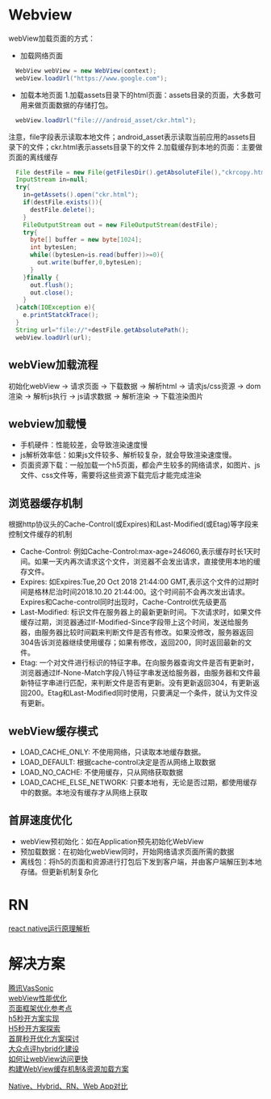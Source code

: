 # Webview
webView加载页面的方式：
* 加载网络页面
```java
  WebView webView = new WebView(context);
  webView.loadUrl("https://www.google.com");
```
* 加载本地页面
1.加载assets目录下的html页面：assets目录的页面，大多数可用来做页面数据的存储打包。
```java
  webView.loadUrl("file:///android_asset/ckr.html");
```
注意，file字段表示读取本地文件；android_asset表示读取当前应用的assets目录下的文件；ckr.html表示assets目录下的文件
2.加载缓存到本地的页面：主要做页面的离线缓存
```java
  File destFile = new File(getFilesDir().getAbsoluteFile(),"ckrcopy.html");
  InputStream in=null;
  try{
    in=getAssets().open("ckr.html");
    if(destFile.exists()){
      destFile.delete();
    }
    FileOutputStream out = new FileOutputStream(destFile);
    try{
      byte[] buffer = new byte[1024];
      int bytesLen;
      while((bytesLen=is.read(buffer))>=0){
        out.write(buffer,0,bytesLen);
      }
    }finally {
      out.flush();
      out.close();
    }
  }catch(IOException e){
    e.printStatckTrace();
  }
  String url="file://"+destFile.getAbsolutePath();
  webView.loadUrl(url);
```
## webView加载流程
初始化webView -> 请求页面 -> 下载数据 -> 解析html -> 请求js/css资源 -> dom渲染 -> 解析js执行 -> js请求数据 -> 解析渲染 -> 下载渲染图片
## webview加载慢
* 手机硬件：性能较差，会导致渲染速度慢
* js解析效率低：如果js文件较多、解析较复杂，就会导致渲染速度慢。
* 页面资源下载：一般加载一个h5页面，都会产生较多的网络请求，如图片、js文件、css文件等，需要将这些资源下载完后才能完成渲染
## 浏览器缓存机制
根据http协议头的Cache-Control(或Expires)和Last-Modified(或Etag)等字段来控制文件缓存的机制
* Cache-Control: 例如Cache-Control:max-age=24*60*60,表示缓存时长1天时间。如果一天内再次请求这个文件，浏览器不会发出请求，直接使用本地的缓存文件。
* Expires: 如Expires:Tue,20 Oct 2018 21:44:00 GMT,表示这个文件的过期时间是格林尼治时间2018.10.20 21:44:00。这个时间前不会再次发出请求。Expires和Cache-control同时出现时，Cache-Control优先级更高
* Last-Modified: 标识文件在服务器上的最新更新时间。下次请求时，如果文件缓存过期，浏览器通过If-Modified-Since字段带上这个时间，发送给服务器，由服务器比较时间戳来判断文件是否有修改。如果没修改，服务器返回304告诉浏览器继续使用缓存；如果有修改，返回200，同时返回最新的文件。
* Etag: 一个对文件进行标识的特征字串。在向服务器查询文件是否有更新时，浏览器通过If-None-Match字段八特征字串发送给服务器，由服务器和文件最新特征字串进行匹配，来判断文件是否有更新。没有更新返回304，有更新返回200。Etag和Last-Modified同时使用，只要满足一个条件，就认为文件没有更新。
## webView缓存模式
* LOAD_CACHE_ONLY: 不使用网络，只读取本地缓存数据。
* LOAD_DEFAULT: 根据cache-control决定是否从网络上取数据
* LOAD_NO_CACHE: 不使用缓存，只从网络获取数据
* LOAD_CACHE_ELSE_NETWORK: 只要本地有，无论是否过期，都使用缓存中的数据。本地没有缓存才从网络上获取
## 首屏速度优化
* webView预初始化：如在Application预先初始化WebView
* 预加载数据：在初始化webView同时，开始网络请求页面所需的数据
* 离线包：将h5的页面和资源进行打包后下发到客户端，并由客户端解压到本地存储。但更新机制复杂化

# RN
[react native运行原理解析](https://blog.csdn.net/xiangzhihong8/article/details/52623852)

# 解决方案
[腾讯VasSonic](https://mp.weixin.qq.com/s?__biz=MzA3NTYzODYzMg==&mid=2653579269&idx=2&sn=bb9822d2cd9b0dc79134bd9990220571&chksm=84b3ba02b3c43314aeb54375f3e729fcef5495ab39a64c94719e218f28caa1fc4dde50f7c92d&mpshare=1&scene=23&srcid=0825CYa3KqzW532zZLQwVnnH%23rd)  
[webView性能优化](https://tech.meituan.com/WebViewPerf.html)  
[页面框架优化参考点](https://stevesouders.com/hpws/rules.php)  
[h5秒开方案实现](https://juejin.im/post/5b94ca52e51d450e7d097f38)  
[H5秒开方案探索](https://mp.weixin.qq.com/s?__biz=MzA3NTYzODYzMg==&mid=2653579803&idx=1&sn=0a1f418f628a53e9262b97879f47593b&chksm=84b3b81cb3c4310a175b95264bf74a5be8abf39751ed0b21a353e68e6cf1846db11995bc2fec&mpshare=1&scene=23&srcid=08258x6omkd9AHgWWz81G80B%23rd)  
[首屏秒开优化方案探讨](https://mp.weixin.qq.com/s?__biz=MzA3NTYzODYzMg==&mid=2653579269&idx=1&sn=e3074cf75b824622bf96a2a488066e88&chksm=84b3ba02b3c43314f47db7c685de13089e1f61d9246211b27657c0649f6e7f2a3f53b22cc801&mpshare=1&scene=23&srcid=0825SymzNBsExO1hDt6YXpHA%23rd)  
[大众点评hybrid化建设](https://mp.weixin.qq.com/s?__biz=MzA3NTYzODYzMg==&mid=2653578296&idx=2&sn=03cc579cb7e016f8bfd4ba994b0a5947&chksm=84b3b63fb3c43f2956acad4f8d1c0a4d01e3692c829cca4fa0ad94fc554d7fe33e18db8e2d4c&mpshare=1&scene=23&srcid=08252SpCDqB2HymHiVSXA4eu%23rd)  
[如何让webView访问更快](https://my.oschina.net/yale8848/blog/1544298)  
[构建WebView缓存机制&资源加载方案](https://www.jianshu.com/p/5e7075f4875f)


[Native、Hybrid、RN、Web App对比](https://www.cnblogs.com/dailc/p/5930238.html)















